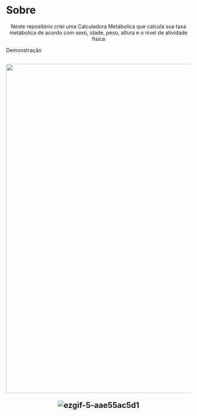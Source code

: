 # Sobre
<p align="center" font="30px" >
Neste repositório criei uma Calculadora Metábolica que calcula sua taxa metábolica de acordo  com sexo, idade, peso, altura e o nivel de atividade fisica
<p/>
<img src=" " width="900px"
<h2>Demonstração<h2/>
<div align="center">
<img src="![Captura de Tela (643)](https://user-images.githubusercontent.com/86538066/155898131-cc2a405c-15b2-4ba1-95c6-8e68b812bf7d.png)" width="900px" />
<div/>
  
 ![ezgif-5-aae55ac5d1](https://user-images.githubusercontent.com/86538066/155901784-ff64394d-e3df-422f-8b93-ac412e4b0772.gif)

